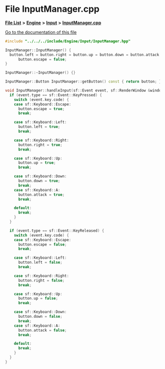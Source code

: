 

# File InputManager.cpp

[**File List**](files.md) **>** [**Engine**](dir_3072bc1f55ed1280fe4fbe6b21c78379.md) **>** [**Input**](dir_cc001759347ed62121aae3ac8586610a.md) **>** [**InputManager.cpp**](InputManager_8cpp.md)

[Go to the documentation of this file](InputManager_8cpp.md)


```C++
#include "../../../include/Engine/Input/InputManager.hpp"

InputManager::InputManager() {
  button.left = button.right = button.up = button.down = button.attack =
      button.escape = false;
}

InputManager::~InputManager() {}

InputManager::Button InputManager::getButton() const { return button; }

void InputManager::handleInput(sf::Event event, sf::RenderWindow &window) {
  if (event.type == sf::Event::KeyPressed) {
    switch (event.key.code) {
    case sf::Keyboard::Escape:
      button.escape = true;
      break;

    case sf::Keyboard::Left:
      button.left = true;
      break;

    case sf::Keyboard::Right:
      button.right = true;
      break;

    case sf::Keyboard::Up:
      button.up = true;
      break;

    case sf::Keyboard::Down:
      button.down = true;
      break;
    case sf::Keyboard::A:
      button.attack = true;
      break;

    default:
      break;
    }
  }

  if (event.type == sf::Event::KeyReleased) {
    switch (event.key.code) {
    case sf::Keyboard::Escape:
      button.escape = false;
      break;

    case sf::Keyboard::Left:
      button.left = false;
      break;

    case sf::Keyboard::Right:
      button.right = false;
      break;

    case sf::Keyboard::Up:
      button.up = false;
      break;

    case sf::Keyboard::Down:
      button.down = false;
      break;
    case sf::Keyboard::A:
      button.attack = false;
      break;

    default:
      break;
    }
  }
}
```


